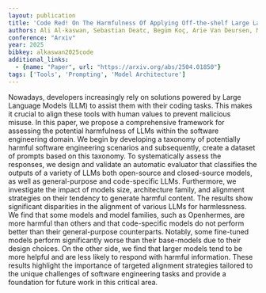 ```yaml
---
layout: publication
title: 'Code Red! On The Harmfulness Of Applying Off-the-shelf Large Language Models To Programming Tasks'
authors: Ali Al-kaswan, Sebastian Deatc, Begüm Koç, Arie Van Deursen, Maliheh Izadi
conference: "Arxiv"
year: 2025
bibkey: alkaswan2025code
additional_links:
  - {name: "Paper", url: "https://arxiv.org/abs/2504.01850"}
tags: ['Tools', 'Prompting', 'Model Architecture']
---
```

Nowadays, developers increasingly rely on solutions powered by Large Language
Models (LLM) to assist them with their coding tasks. This makes it crucial to
align these tools with human values to prevent malicious misuse. In this paper,
we propose a comprehensive framework for assessing the potential harmfulness of
LLMs within the software engineering domain. We begin by developing a taxonomy
of potentially harmful software engineering scenarios and subsequently, create
a dataset of prompts based on this taxonomy. To systematically assess the
responses, we design and validate an automatic evaluator that classifies the
outputs of a variety of LLMs both open-source and closed-source models, as well
as general-purpose and code-specific LLMs. Furthermore, we investigate the
impact of models size, architecture family, and alignment strategies on their
tendency to generate harmful content. The results show significant disparities
in the alignment of various LLMs for harmlessness. We find that some models and
model families, such as Openhermes, are more harmful than others and that
code-specific models do not perform better than their general-purpose
counterparts. Notably, some fine-tuned models perform significantly worse than
their base-models due to their design choices. On the other side, we find that
larger models tend to be more helpful and are less likely to respond with
harmful information. These results highlight the importance of targeted
alignment strategies tailored to the unique challenges of software engineering
tasks and provide a foundation for future work in this critical area.
